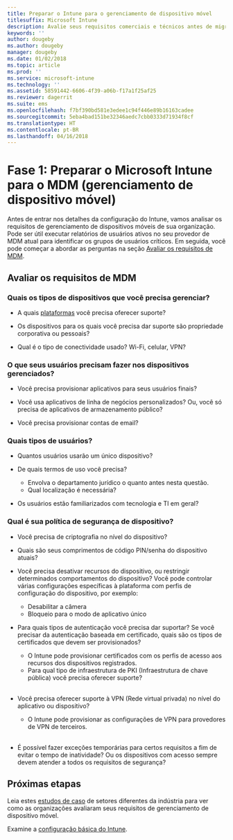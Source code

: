 ```yaml
---
title: Preparar o Intune para o gerenciamento de dispositivo móvel
titlesuffix: Microsoft Intune
description: Avalie seus requisitos comerciais e técnicos antes de migrar para o Microsoft Intune.
keywords: ''
author: dougeby
ms.author: dougeby
manager: dougeby
ms.date: 01/02/2018
ms.topic: article
ms.prod: ''
ms.service: microsoft-intune
ms.technology: ''
ms.assetid: 58591442-6606-4f39-a06b-f17a1f25af25
ms.reviewer: dagerrit
ms.suite: ems
ms.openlocfilehash: f7bf390bd581e3edee1c94f446e89b16163cadee
ms.sourcegitcommit: 5eba4bad151be32346aedc7cbb0333d71934f8cf
ms.translationtype: HT
ms.contentlocale: pt-BR
ms.lasthandoff: 04/16/2018
---
```

# <a name="phase-1-prepare-microsoft-intune-for-mobile-device-management-mdm"></a>Fase 1: Preparar o Microsoft Intune para o MDM (gerenciamento de dispositivo móvel)

Antes de entrar nos detalhes da configuração do Intune, vamos analisar os requisitos de gerenciamento de dispositivos móveis de sua organização. Pode ser útil executar relatórios de usuários ativos no seu provedor de MDM atual para identificar os grupos de usuários críticos. Em seguida, você pode começar a abordar as perguntas na seção [Avaliar os requisitos de MDM](migration-guide-prepare.md#assess-mdm-requirements).

## <a name="assess-mdm-requirements"></a>Avaliar os requisitos de MDM

### <a name="what-kinds-of-devices-do-you-need-to-manage"></a>Quais os tipos de dispositivos que você precisa gerenciar?

-   A quais [plataformas](supported-devices-browsers.md) você precisa oferecer suporte?

-   Os dispositivos para os quais você precisa dar suporte são propriedade corporativa ou pessoais?

-   Qual é o tipo de conectividade usado? Wi-Fi, celular, VPN?

### <a name="what-do-your-users-need-to-do-on-managed-devices"></a>O que seus usuários precisam fazer nos dispositivos gerenciados?

-   Você precisa provisionar aplicativos para seus usuários finais?

-   Você usa aplicativos de linha de negócios personalizados? Ou, você só precisa de aplicativos de armazenamento público?

-   Você precisa provisionar contas de email?

### <a name="what-kinds-of-users"></a>Quais tipos de usuários?

-   Quantos usuários usarão um único dispositivo?

-   De quais termos de uso você precisa?

    -   Envolva o departamento jurídico o quanto antes nesta questão.
    -   Qual localização é necessária?

-   Os usuários estão familiarizados com tecnologia e TI em geral?

### <a name="what-is-your-device-security-policy"></a>Qual é sua política de segurança de dispositivo?

- Você precisa de criptografia no nível do dispositivo?

- Quais são seus comprimentos de código PIN/senha do dispositivo atuais?

- Você precisa desativar recursos do dispositivo, ou restringir determinados comportamentos do dispositivo? Você pode controlar várias configurações específicas à plataforma com perfis de configuração do dispositivo, por exemplo:
    - Desabilitar a câmera
    - Bloqueio para o modo de aplicativo único<br/>

- Para quais tipos de autenticação você precisa dar suportar? Se você precisar da autenticação baseada em certificado, quais são os tipos de certificados que devem ser provisionados?
  - O Intune pode provisionar certificados com os perfis de acesso aos recursos dos dispositivos registrados.
  -   Para qual tipo de infraestrutura de PKI (Infraestrutura de chave pública) você precisa oferecer suporte?
  <br></br>
- Você precisa oferecer suporte à VPN (Rede virtual privada) no nível do aplicativo ou dispositivo?

  -   O Intune pode provisionar as configurações de VPN para provedores de VPN de terceiros.
  <br/><br/>
- É possível fazer exceções temporárias para certos requisitos a fim de evitar o tempo de inatividade? Ou os dispositivos com acesso sempre devem atender a todos os requisitos de segurança?

## <a name="next-steps"></a>Próximas etapas
Leia estes [estudos de caso](https://customers.microsoft.com/story/mwh-global-now-part-of-stantec-secures-mobile-devices-with-intune) de setores diferentes da indústria para ver como as organizações avaliaram seus requisitos de gerenciamento de dispositivo móvel.

Examine a [configuração básica do Intune](migration-guide-setup.md).

